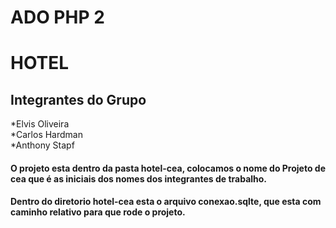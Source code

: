 # ADO PHP 2


# HOTEL

## Integrantes do Grupo

*Elvis Oliveira<br>
*Carlos Hardman<br>
*Anthony Stapf<br>

#### O projeto esta dentro da pasta hotel-cea, colocamos o nome do Projeto de cea que é as iniciais dos nomes dos integrantes de trabalho.

#### Dentro do diretorio hotel-cea esta o arquivo conexao.sqlte, que esta com caminho relativo para que rode o projeto.

